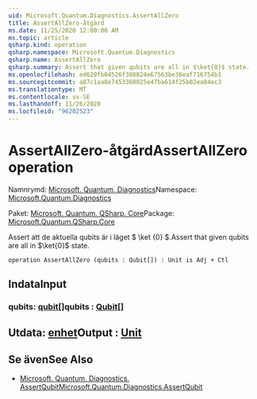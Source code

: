 ```yaml
---
uid: Microsoft.Quantum.Diagnostics.AssertAllZero
title: AssertAllZero-åtgärd
ms.date: 11/25/2020 12:00:00 AM
ms.topic: article
qsharp.kind: operation
qsharp.namespace: Microsoft.Quantum.Diagnostics
qsharp.name: AssertAllZero
qsharp.summary: Assert that given qubits are all in $\ket{0}$ state.
ms.openlocfilehash: ed629fb04526f388824e67563be36eaf716754b1
ms.sourcegitcommit: a87c1aa8e7453360025e47ba614f25b02ea84ec3
ms.translationtype: MT
ms.contentlocale: sv-SE
ms.lasthandoff: 11/26/2020
ms.locfileid: "96202523"
---
```

# <a name="assertallzero-operation"></a><span data-ttu-id="12775-102">AssertAllZero-åtgärd</span><span class="sxs-lookup"><span data-stu-id="12775-102">AssertAllZero operation</span></span>

<span data-ttu-id="12775-103">Namnrymd: [Microsoft. Quantum. Diagnostics](xref:Microsoft.Quantum.Diagnostics)</span><span class="sxs-lookup"><span data-stu-id="12775-103">Namespace: [Microsoft.Quantum.Diagnostics](xref:Microsoft.Quantum.Diagnostics)</span></span>

<span data-ttu-id="12775-104">Paket: [Microsoft. Quantum. QSharp. Core](https://nuget.org/packages/Microsoft.Quantum.QSharp.Core)</span><span class="sxs-lookup"><span data-stu-id="12775-104">Package: [Microsoft.Quantum.QSharp.Core](https://nuget.org/packages/Microsoft.Quantum.QSharp.Core)</span></span>


<span data-ttu-id="12775-105">Assert att de aktuella qubits är i läget $ \ket {0} $.</span><span class="sxs-lookup"><span data-stu-id="12775-105">Assert that given qubits are all in $\ket{0}$ state.</span></span>

```qsharp
operation AssertAllZero (qubits : Qubit[]) : Unit is Adj + Ctl
```


## <a name="input"></a><span data-ttu-id="12775-106">Indata</span><span class="sxs-lookup"><span data-stu-id="12775-106">Input</span></span>

### <a name="qubits--qubit"></a><span data-ttu-id="12775-107">qubits: [qubit](xref:microsoft.quantum.lang-ref.qubit)[]</span><span class="sxs-lookup"><span data-stu-id="12775-107">qubits : [Qubit](xref:microsoft.quantum.lang-ref.qubit)[]</span></span>





## <a name="output--unit"></a><span data-ttu-id="12775-108">Utdata: [enhet](xref:microsoft.quantum.lang-ref.unit)</span><span class="sxs-lookup"><span data-stu-id="12775-108">Output : [Unit](xref:microsoft.quantum.lang-ref.unit)</span></span>



## <a name="see-also"></a><span data-ttu-id="12775-109">Se även</span><span class="sxs-lookup"><span data-stu-id="12775-109">See Also</span></span>

- [<span data-ttu-id="12775-110">Microsoft. Quantum. Diagnostics. AssertQubit</span><span class="sxs-lookup"><span data-stu-id="12775-110">Microsoft.Quantum.Diagnostics.AssertQubit</span></span>](xref:Microsoft.Quantum.Diagnostics.AssertQubit)